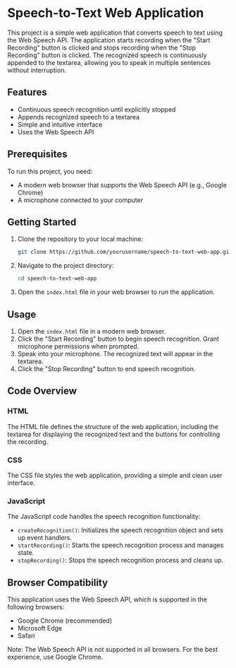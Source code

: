 # Speech-to-Text Web Application

This project is a simple web application that converts speech to text using the Web Speech API. The application starts recording when the "Start Recording" button is clicked and stops recording when the "Stop Recording" button is clicked. The recognized speech is continuously appended to the textarea, allowing you to speak in multiple sentences without interruption.

## Features

- Continuous speech recognition until explicitly stopped
- Appends recognized speech to a textarea
- Simple and intuitive interface
- Uses the Web Speech API

## Prerequisites

To run this project, you need:

- A modern web browser that supports the Web Speech API (e.g., Google Chrome)
- A microphone connected to your computer

## Getting Started

1. Clone the repository to your local machine:

    ```bash
    git clone https://github.com/yourusername/speech-to-text-web-app.git
    ```

2. Navigate to the project directory:

    ```bash
    cd speech-to-text-web-app
    ```

3. Open the `index.html` file in your web browser to run the application.

## Usage

1. Open the `index.html` file in a modern web browser.
2. Click the "Start Recording" button to begin speech recognition. Grant microphone permissions when prompted.
3. Speak into your microphone. The recognized text will appear in the textarea.
4. Click the "Stop Recording" button to end speech recognition.

## Code Overview

### HTML

The HTML file defines the structure of the web application, including the textarea for displaying the recognized text and the buttons for controlling the recording.

### CSS

The CSS file styles the web application, providing a simple and clean user interface.

### JavaScript

The JavaScript code handles the speech recognition functionality:

- `createRecognition()`: Initializes the speech recognition object and sets up event handlers.
- `startRecording()`: Starts the speech recognition process and manages state.
- `stopRecording()`: Stops the speech recognition process and cleans up.

## Browser Compatibility

This application uses the Web Speech API, which is supported in the following browsers:

- Google Chrome (recommended)
- Microsoft Edge
- Safari

Note: The Web Speech API is not supported in all browsers. For the best experience, use Google Chrome.

